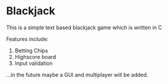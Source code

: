 # Blackjack
This is a simple text based blackjack game which is written in C

Features include:
1. Betting Chips
2. Highscore board
3. Input validation

...in the future maybe a GUI and multiplayer will be added.